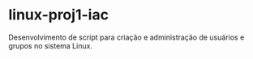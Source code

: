 # linux-proj1-iac
Desenvolvimento de script para criação e administração de usuários e grupos no sistema Linux.

